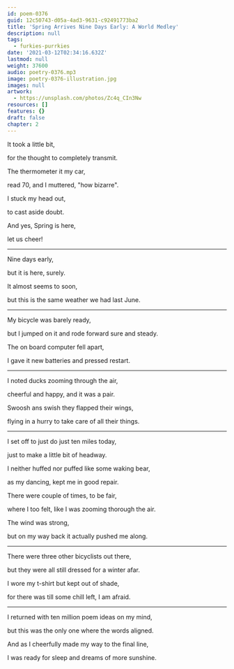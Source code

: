 ```yaml
---
id: poem-0376
guid: 12c50743-d05a-4ad3-9631-c92491773ba2
title: 'Spring Arrives Nine Days Early: A World Medley'
description: null
tags:
  - furkies-purrkies
date: '2021-03-12T02:34:16.632Z'
lastmod: null
weight: 37600
audio: poetry-0376.mp3
image: poetry-0376-illustration.jpg
images: null
artwork:
  - https://unsplash.com/photos/Zc4q_CIn3Nw
resources: []
features: {}
draft: false
chapter: 2
---
```


It took a little bit,

for the thought to completely transmit.

The thermometer it my car,

read 70, and I muttered, "how bizarre".

I stuck my head out,

to cast aside doubt.

And yes, Spring is here,

let us cheer!

---

Nine days early,

but it is here, surely.

It almost seems to soon,

but this is the same weather we had last June.

---

My bicycle was barely ready,

but I jumped on it and rode forward sure and steady.

The on board computer fell apart,

I gave it new batteries and pressed restart.

---

I noted ducks zooming through the air,

cheerful and happy, and it was a pair.

Swoosh ans swish they flapped their wings,

flying in a hurry to take care of all their things.

---

I set off to just do just ten miles today,

just to make a little bit of headway.

I neither huffed nor puffed like some waking bear,

as my dancing, kept me in good repair.

There were couple of times, to be fair,

where I too felt, like I was zooming thorough the air.

The wind was strong,

but on my way back it actually pushed me along.

---

There were three other bicyclists out there,

but they were all still dressed for a winter afar.

I wore my t-shirt but kept out of shade,

for there was till some chill left, I am afraid.

---

I returned with ten million poem ideas on my mind,

but this was the only one where the words aligned.

And as I cheerfully made my way to the final line,

I was ready for sleep and dreams of more sunshine.
